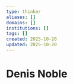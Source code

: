 ```yaml
---
type: thinker
aliases: []
domains: []
institutions: []
tags: []
created: 2025-10-20
updated: 2025-10-20
---
```


# Denis Noble


